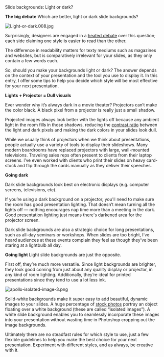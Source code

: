 Slide backgrounds: Light or dark?

**The big debate**
Which are better, light or dark slide backgrounds?

 ![Light-or-dark.008.jpg](../_resources/1425cfab90d1f666b68a6c073e727393.jpg)

Surprisingly, designers are engaged in a [heated debate](http://www.google.com/search?&rls=en-us&q=light+or+dark+background&ie=UTF-8&oe=UTF-8) over this question; each side claiming one style is easier to read than the other.

The difference in readability matters for texty mediums such as magazines and websites, but is comparatively irrelevant for your slides, as they only contain a few words each.

So, should you make your backgrounds light or dark? The answer depends on the context of your presentation and the tool you use to display it. In this entry, I offer some tips to help you decide which style will be most effective for your next presentation.

**Lights + Projector = Dull visuals**

Ever wonder why it’s always dark in a movie theater? Projectors can’t make the color black. A black pixel from a projector is really just a small shadow.

Projected images always look better with the lights off because any ambient light in the room fills in those shadows, reducing the [contrast ratio](http://en.wikipedia.org/wiki/Contrast_ratio) between the light and dark pixels and making the dark colors in your slides look dull.

While we usually think of projectors when we think about presentations, people actually use a variety of tools to display their slideshows. Many modern boardrooms have replaced projectors with large, wall-mounted televisions. Traveling sales reps often present to clients from their laptop screens. I’ve even worked with clients who print their slides on heavy card-stock and flip through the cards manually as they deliver their speeches.

**Going dark**

Dark slide backgrounds look best on electronic displays (e.g. computer screens, televisions, etc).

If you’re using a dark background on a projector, you'll need to make sure the room has good presentation lighting. That doesn’t mean turning all the lights off — nothing encourages nap time more than a meeting in the dark. Good presentation lighting just means there's darkened area for the projector screen.

Dark slide backgrounds are also a strategic choice for long presentations, such as all-day seminars or workshops. When slides are too bright, I’ve heard audiences at these events complain they feel as though they’ve been staring at a lightbulb all day.

**Going light**
Light slide backgrounds are just the opposite.

First off, they’re much more versatile. Since light backgrounds are brighter, they look good coming from just about any quality display or projector, in any kind of room lighting. Additionally, they’re ideal for printed presentations since they tend to use a lot less ink.

 ![apollo-isolated-image-3.png](../_resources/8aef1e9ee658fe2925d3b49862cfb2be.png)

Solid-white backgrounds make it super easy to add beautiful, dynamic images to your slides. A huge percentage of [stock photos](https://apollotest2.squarespace.com/apollo-ideas/archives/72) portray an object floating over a white background (these are called “isolated images”). A white slide background enables you to seamlessly incorporate these images into your presentation without wasting time in Photoshop cropping out the image backgrounds.

Ultimately there are no steadfast rules for which style to use, just a few flexible guidelines to help you make the best choice for your next presentation. Experiment with different styles, and as always, be creative with it.